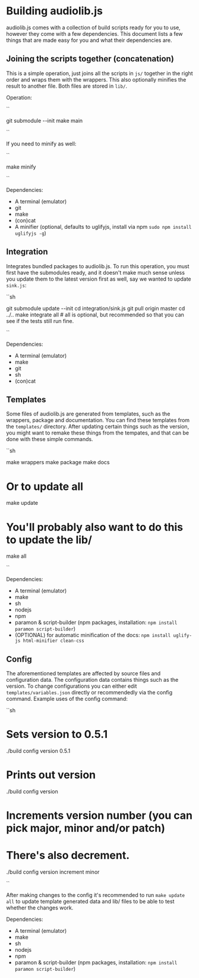 # Building audiolib.js

audiolib.js comes with a collection of build scripts ready for you to use, however they come with a few dependencies. This document lists a few things that are made easy for you and what their dependencies are.

## Joining the scripts together (concatenation)

This is a simple operation, just joins all the scripts in ``js/`` together in the right order and wraps them with the wrappers. This also optionally minifies the result to another file. Both files are stored in ``lib/``.

Operation:

``

git submodule --init
make main

``

If you need to minify as well:

``

make minify

``

Dependencies:
 * A terminal (emulator)
 * git
 * make
 * (con)cat
 * A minifier (optional, defaults to uglifyjs, install via npm `` sudo npm install uglifyjs -g ``)

## Integration

Integrates bundled packages to audiolib.js. To run this operation, you must first have the submodules ready, and it doesn't make much sense unless you update them to the latest version first as well, say we wanted to update `` sink.js ``:

``sh

git submodule update --init
cd integration/sink.js
git pull origin master
cd ../..
make integrate all # all is optional, but recommended so that you can see if the tests still run fine.

``

Dependencies:
 * A terminal (emulator)
 * make
 * git
 * sh
 * (con)cat

## Templates

Some files of audiolib.js are generated from templates, such as the wrappers, package and documentation. You can find these templates from the `` templates/ `` directory. After updating certain things such as the version, you might want to remake these things from the tempates, and that can be done with these simple commands.

``sh

make wrappers
make package
make docs
# Or to update all
make update
# You'll probably also want to do this to update the lib/
make all

`` 

Dependencies:
 * A terminal (emulator)
 * make
 * sh
 * nodejs
 * npm
 * paramon & script-builder (npm packages, installation: `` npm install paramon script-builder ``)
 * (OPTIONAL) for automatic minification of the docs: `` npm install uglify-js html-minifier clean-css ``

## Config

The aforementioned templates are affected by source files and configuration data. The configuration data contains things such as the version. To change configurations you can either edit ``templates/variables.json`` directly or recommendedly via the config command. Example uses of the config command:

``sh

# Sets version to 0.5.1
./build config version 0.5.1
# Prints out version
./build config version
# Increments version number (you can pick major, minor and/or patch)
# There's also decrement.
./build config version increment minor

``

After making changes to the config it's recommended to run `` make update all `` to update template generated data and lib/ files to be able to test whether the changes work.

Dependencies:
 * A terminal (emulator)
 * make
 * sh
 * nodejs
 * npm
 * paramon & script-builder (npm packages, installation: `` npm install paramon script-builder ``)
